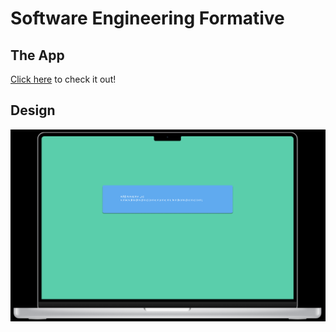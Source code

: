 # Software Engineering Formative
## The App
[Click here](https://deliciousearlgrey.github.io/SWE_formative/) to check it out!
## Design

![Screenshot](Formative_Figma.png)
